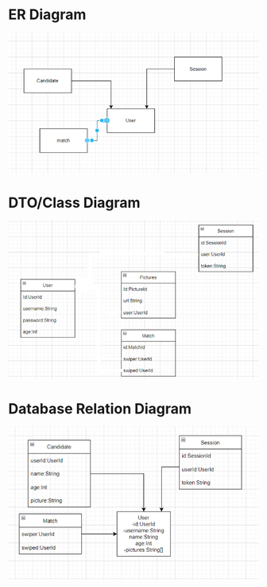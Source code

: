 # ER Diagram
![image](docs/er_diagram.png)
# DTO/Class Diagram
![image](docs/dto_class_diagram.png)
# Database Relation Diagram
![image](docs/relation_diagram.png)
